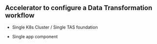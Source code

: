 ## Accelerator to configure a Data Transformation workflow

- Single K8s Cluster / Single TAS foundation

- Single app component
